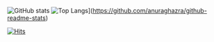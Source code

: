 

![GitHub stats](https://github-readme-stats.vercel.app/api?username=eenzzi&theme=dracula&show_icons=true&theme=radical)
![Top Langs](https://github-readme-stats.vercel.app/api/top-langs/?username=eenzzi)](https://github.com/anuraghazra/github-readme-stats)


[![Hits](https://hits.seeyoufarm.com/api/count/incr/badge.svg?url=https%3A%2F%2Fgithub.com%2Feenzzi%2Fhit-counter&count_bg=%2379C83D&title_bg=%23555555&icon=&icon_color=%23E7E7E7&title=hits&edge_flat=false)](https://hits.seeyoufarm.com)

